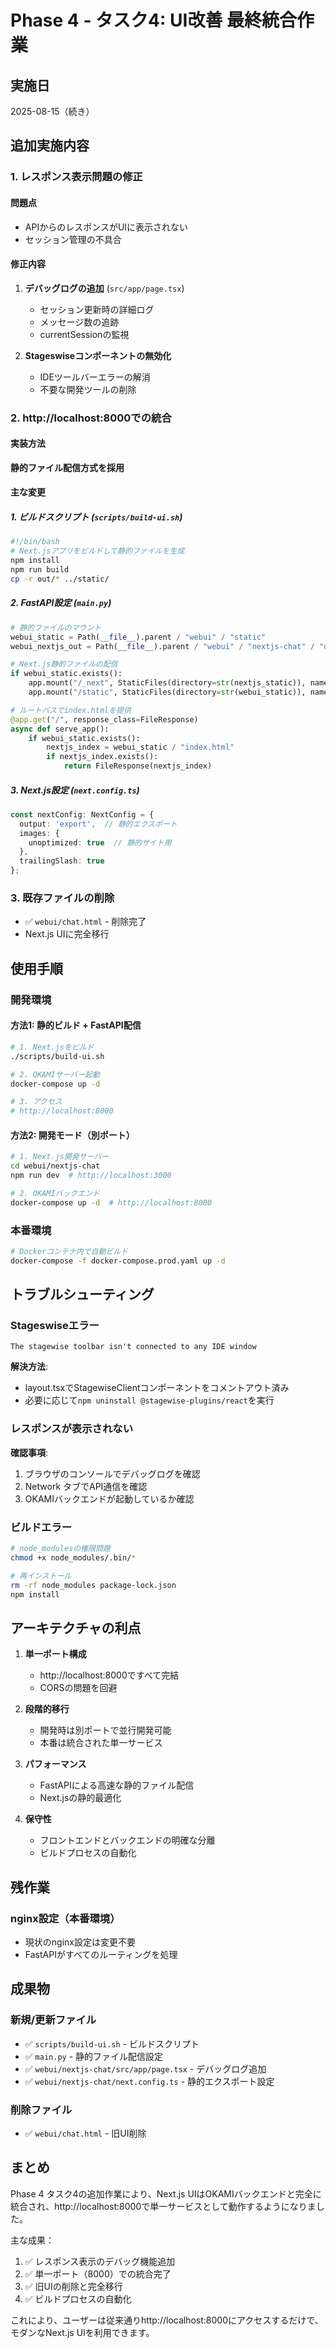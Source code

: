 # Phase 4 - タスク4: UI改善 最終統合作業

## 実施日
2025-08-15（続き）

## 追加実施内容

### 1. レスポンス表示問題の修正

#### 問題点
- APIからのレスポンスがUIに表示されない
- セッション管理の不具合

#### 修正内容
1. **デバッグログの追加** (`src/app/page.tsx`)
   - セッション更新時の詳細ログ
   - メッセージ数の追跡
   - currentSessionの監視

2. **Stageswiseコンポーネントの無効化**
   - IDEツールバーエラーの解消
   - 不要な開発ツールの削除

### 2. http://localhost:8000での統合

#### 実装方法
**静的ファイル配信方式を採用**

#### 主な変更

##### 1. ビルドスクリプト (`scripts/build-ui.sh`)
```bash
#!/bin/bash
# Next.jsアプリをビルドして静的ファイルを生成
npm install
npm run build
cp -r out/* ../static/
```

##### 2. FastAPI設定 (`main.py`)
```python
# 静的ファイルのマウント
webui_static = Path(__file__).parent / "webui" / "static"
webui_nextjs_out = Path(__file__).parent / "webui" / "nextjs-chat" / "out"

# Next.js静的ファイルの配信
if webui_static.exists():
    app.mount("/_next", StaticFiles(directory=str(nextjs_static)), name="nextjs_static")
    app.mount("/static", StaticFiles(directory=str(webui_static)), name="static_files")

# ルートパスでindex.htmlを提供
@app.get("/", response_class=FileResponse)
async def serve_app():
    if webui_static.exists():
        nextjs_index = webui_static / "index.html"
        if nextjs_index.exists():
            return FileResponse(nextjs_index)
```

##### 3. Next.js設定 (`next.config.ts`)
```typescript
const nextConfig: NextConfig = {
  output: 'export',  // 静的エクスポート
  images: {
    unoptimized: true  // 静的サイト用
  },
  trailingSlash: true
};
```

### 3. 既存ファイルの削除

- ✅ `webui/chat.html` - 削除完了
- Next.js UIに完全移行

## 使用手順

### 開発環境

#### 方法1: 静的ビルド + FastAPI配信
```bash
# 1. Next.jsをビルド
./scripts/build-ui.sh

# 2. OKAMIサーバー起動
docker-compose up -d

# 3. アクセス
# http://localhost:8000
```

#### 方法2: 開発モード（別ポート）
```bash
# 1. Next.js開発サーバー
cd webui/nextjs-chat
npm run dev  # http://localhost:3000

# 2. OKAMIバックエンド
docker-compose up -d  # http://localhost:8000
```

### 本番環境
```bash
# Dockerコンテナ内で自動ビルド
docker-compose -f docker-compose.prod.yaml up -d
```

## トラブルシューティング

### Stageswiseエラー
```
The stagewise toolbar isn't connected to any IDE window
```
**解決方法**: 
- layout.tsxでStagewiseClientコンポーネントをコメントアウト済み
- 必要に応じて`npm uninstall @stagewise-plugins/react`を実行

### レスポンスが表示されない
**確認事項**:
1. ブラウザのコンソールでデバッグログを確認
2. Network タブでAPI通信を確認
3. OKAMIバックエンドが起動しているか確認

### ビルドエラー
```bash
# node_modulesの権限問題
chmod +x node_modules/.bin/*

# 再インストール
rm -rf node_modules package-lock.json
npm install
```

## アーキテクチャの利点

1. **単一ポート構成**
   - http://localhost:8000ですべて完結
   - CORSの問題を回避

2. **段階的移行**
   - 開発時は別ポートで並行開発可能
   - 本番は統合された単一サービス

3. **パフォーマンス**
   - FastAPIによる高速な静的ファイル配信
   - Next.jsの静的最適化

4. **保守性**
   - フロントエンドとバックエンドの明確な分離
   - ビルドプロセスの自動化

## 残作業

### nginx設定（本番環境）
- 現状のnginx設定は変更不要
- FastAPIがすべてのルーティングを処理

## 成果物

### 新規/更新ファイル
- ✅ `scripts/build-ui.sh` - ビルドスクリプト
- ✅ `main.py` - 静的ファイル配信設定
- ✅ `webui/nextjs-chat/src/app/page.tsx` - デバッグログ追加
- ✅ `webui/nextjs-chat/next.config.ts` - 静的エクスポート設定

### 削除ファイル
- ✅ `webui/chat.html` - 旧UI削除

## まとめ

Phase 4 タスク4の追加作業により、Next.js UIはOKAMIバックエンドと完全に統合され、http://localhost:8000で単一サービスとして動作するようになりました。

主な成果：
1. ✅ レスポンス表示のデバッグ機能追加
2. ✅ 単一ポート（8000）での統合完了
3. ✅ 旧UIの削除と完全移行
4. ✅ ビルドプロセスの自動化

これにより、ユーザーは従来通りhttp://localhost:8000にアクセスするだけで、モダンなNext.js UIを利用できます。